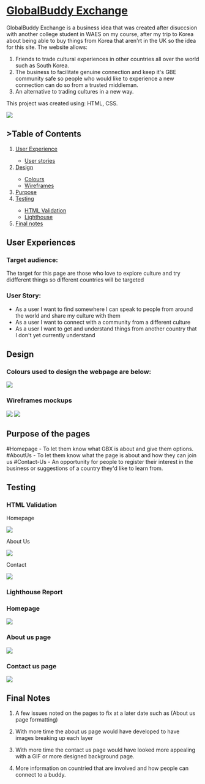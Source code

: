 <a href="https://queenvicki.github.io/Project_1/"> <h1>GlobalBuddy Exchange </h1> <a>

GlobalBuddy Exchange is a business idea that was created after disuccsion with another college student in WAES on my course, after my trip to Korea about being able to buy things from Korea that aren'rt in the UK so the idea for this site. The website allows:

1. Friends to trade cultural experiences in other countries all over the world such as South Korea.
2. The business to facilitate genuine connection and keep it's GBE community safe so people who would like to experience a new connection can do so from a trusted middleman.
3. An alternative to trading cultures in a new way.

This project was created using: HTML, CSS.

<img src="Assets/Images/Byte website responsiveness photo.png">
<h2>>Table of Contents</h2>
<ol>
<li> <a href="#section_1"> User Experience </a> </li>
    <ul>
    <li><a href="#section_2"> User stories </a> </li>
    </ul>
<li><a href="#section_3">Design </a> </li>
    <ul>
    <li><a href="#section_4"> Colours </a></li>
    <li> <a href="#section_5"> Wireframes  </a></li>
    </ul>
<li><a href="#section_6"> Purpose </a></li>
<li> <a href="#section_7">Testing </a></li>
<ul>
    <li> <a href="#section_8">HTML Validation </a> </li>
    <li><a href="#section_9"> Lighthouse </a> </li>
</ul>
<li> <a href="#section_10">Final notes </a> </li>
</ol>

<h2> <div id="section_1"> User Experiences <div></h2>

<h3> Target audience: </h3>
The target for this page are those who love to explore culture and try didfferent things so different countries will be targeted

<h3><div id="section_2">  User Story: </div></h3>

- As a user I want to find somewhere I can speak to people from around the world and share my culture with them
- As a user I want to connect with a community from a different culture
- As a user I want to get and understand things from another country that I don't yet currently understand

<h2><div id="section_3">  Design </div></h2>

<h3><div id="section_4">  Colours used to design the webpage are below: <div></h3>
<img src="Assets/Images/color palette.png">

<h3><div id="section_5">  Wireframes mockups </div></h3>
<img src="Assets/Images/Design/Homepage and About us page draft.jpg">
<img src="Assets/Images/Design/Contact us page draft.jpg">

<h2> <div id="section_6"> Purpose of the pages </div></h2>
#Homepage - To let them know what GBX is about and give them options. 
#AboutUs - To let them know what the page is about and how they can join us 
#Contact-Us - An opportunity for people to register their interest in the business or suggestions of a country they'd like to learn from.

<h2> <div id="section_7"> Testing</div> </h2>

<h3> <div id="section_8"> HTML Validation </div> </h3>
<p> Homepage </p>
<img src="Assets/Images/Validator checks/Homepage HTML validator.jpg">
<br>
<p> About Us </p>
<img src="Assets/Images/Validator checks/About us page HTML.jpg">
<br>
<p> Contact </p>
<img src="Assets/Images/Validator checks/Contact Us HTML validator.jpg">

<h3><div id="section_9"> Lighthouse Report </div></h3>

<h3> Homepage </h3>
<img src="Assets/Images/Lighthouse report_home.png">

<h3> About us page </h3>
<img src="Assets/Images/Lighthouse report_about.png">

<h3> Contact us page </h3>
<img src="Assets/Images/Lighthouse report_contact.png">

<h2><div id="section_10"> Final Notes <div></h2>
<ol>
<li>
<p> A few issues noted on the pages to fix at a later date such as (About us page formatting) </p>
</li>
<li>
<p> With more time the about us page would have developed to have images breaking up each layer </p>
</li>
<li>
<p>With more time the contact us page would have looked more appealing with a GIF or more designed background page. 
</p>
</li>
<li>
<p> More information on countried that are involved and how people can connect to a buddy. </p>
</li>
</ol>
